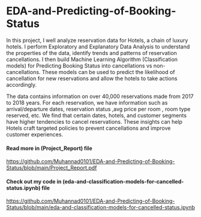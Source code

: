 # EDA-and-Predicting-of-Booking-Status

In this project, I well analyze reservation data for Hotels, a chain of luxury hotels. I perform Exploratory and Explanatory  Data Analysis to understand the properties of the data, identify trends and patterns of reservation cancellations. I then build Machine Learning Algorithm (Classification models) for Predicting Booking Status into cancellations vs non-cancellations. These models can be used to predict the likelihood of cancellation for new reservations and allow the hotels to take actions accordingly.

The data contains information on over 40,000 reservations made from 2017 to 2018 years. For each reservation, we have information such as arrival/departure dates, reservation status ,avg price per room , room type reserved, etc. We find that certain dates, hotels, and customer segments have higher tendencies to cancel reservations. These insights can help Hotels craft targeted policies to prevent cancellations and improve customer experiences.

#### Read more in (Project_Report) file
https://github.com/Muhannad0101/EDA-and-Predicting-of-Booking-Status/blob/main/Project_Report.pdf
#### Check out my code in (eda-and-classification-models-for-cancelled-status.ipynb) file
https://github.com/Muhannad0101/EDA-and-Predicting-of-Booking-Status/blob/main/eda-and-classification-models-for-cancelled-status.ipynb
